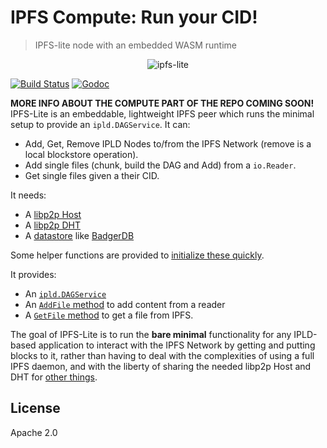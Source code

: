 # IPFS Compute: Run your CID!
> IPFS-lite node with an embedded WASM runtime

<p align="center">
<img src="logo.png" alt="ipfs-lite" title="ipfs-lite" />
</p>

[![Build Status](https://travis-ci.org/hsanjuan/ipfs-lite.svg?branch=master)](https://travis-ci.org/hsanjuan/ipfs-lite)
[![Godoc](https://godoc.org/github.com/hsanjuan/ipfs-lite?status.svg)](http://godoc.org/github.com/hsanjuan/ipfs-lite)

__MORE INFO ABOUT THE COMPUTE PART OF THE REPO COMING SOON!__
IPFS-Lite is an embeddable, lightweight IPFS peer which runs the minimal setup
to provide an `ipld.DAGService`. It can:

* Add, Get, Remove IPLD Nodes to/from the IPFS Network (remove is a local blockstore operation).
* Add single files (chunk, build the DAG and Add) from a `io.Reader`.
* Get single files given a their CID.

It needs:

* A [libp2p Host](https://godoc.org/github.com/libp2p/go-libp2p#New)
* A [libp2p DHT](https://godoc.org/github.com/libp2p/go-libp2p-kad-dht#New)
* A [datastore](https://godoc.org/github.com/ipfs/go-datastore) like [BadgerDB](https://godoc.org/github.com/ipfs/go-ds-badger)

Some helper functions are provided to
[initialize these quickly](https://godoc.org/github.com/hsanjuan/ipfs-lite#SetupLibp2p).

It provides:

* An [`ipld.DAGService`](https://godoc.org/github.com/ipfs/go-ipld-format#DAGService)
* An [`AddFile` method](https://godoc.org/github.com/hsanjuan/ipfs-lite#Peer.AddFile) to add content from a reader
* A [`GetFile` method](https://godoc.org/github.com/hsanjuan/ipfs-lite#Peer.GetFile) to get a file from IPFS.

The goal of IPFS-Lite is to run the **bare minimal** functionality for any
IPLD-based application to interact with the IPFS Network by getting and
putting blocks to it, rather than having to deal with the complexities of
using a full IPFS daemon, and with the liberty of sharing the needed libp2p
Host and DHT for [other things](https://github.com/ipfs/go-ds-crdt).

## License

Apache 2.0
